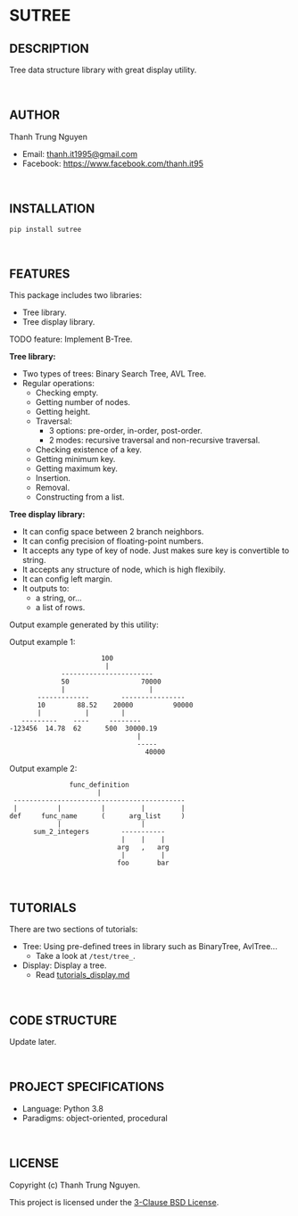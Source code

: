 # SUTREE

## DESCRIPTION

Tree data structure library with great display utility.

&nbsp;

## AUTHOR

Thanh Trung Nguyen

- Email: thanh.it1995@gmail.com
- Facebook: <https://www.facebook.com/thanh.it95>

&nbsp;

## INSTALLATION

```shell
pip install sutree
```

&nbsp;

## FEATURES

This package includes two libraries:

- Tree library.
- Tree display library.

TODO feature: Implement B-Tree.

**Tree library:**

- Two types of trees: Binary Search Tree, AVL Tree.
- Regular operations:
  - Checking empty.
  - Getting number of nodes.
  - Getting height.
  - Traversal:
    - 3 options: pre-order, in-order, post-order.
    - 2 modes: recursive traversal and non-recursive traversal.
  - Checking existence of a key.
  - Getting minimum key.
  - Getting maximum key.
  - Insertion.
  - Removal.
  - Constructing from a list.

**Tree display library:**

- It can config space between 2 branch neighbors.
- It can config precision of floating-point numbers.
- It accepts any type of key of node. Just makes sure key is convertible to string.
- It accepts any structure of node, which is high flexibily.
- It can config left margin.
- It outputs to:
  - a string, or...
  - a list of rows.

Output example generated by this utility:

Output example 1:

```text
                       100
                        |
             -----------------------
             50                  70000
             |                     |
       -------------        ----------------
       10        88.52    20000          90000
       |           |        |
   ---------    ----     --------
-123456  14.78  62      500  30000.19
                                |
                                -----
                                  40000
```

Output example 2:

```text
               func_definition
                      |
 -------------------------------------------
 |          |          |         |         |
def     func_name      (      arg_list     )
            |                    |
      sum_2_integers        -----------
                            |    |    |
                           arg   ,   arg
                            |         |
                           foo       bar
```

&nbsp;

## TUTORIALS

There are two sections of tutorials:

- Tree: Using pre-defined trees in library such as BinaryTree, AvlTree...
  - Take a look at ```/test/tree_```.
- Display: Display a tree.
  - Read [tutorials_display.md](tutorials_display.md)

&nbsp;

## CODE STRUCTURE

Update later.

&nbsp;

## PROJECT SPECIFICATIONS

- Language: Python 3.8
- Paradigms: object-oriented, procedural

&nbsp;

## LICENSE

Copyright (c) Thanh Trung Nguyen.

This project is licensed under the [3-Clause BSD License](LICENSE.txt).
